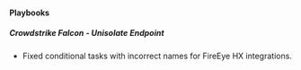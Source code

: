 
#### Playbooks

##### Crowdstrike Falcon - Unisolate Endpoint

- Fixed conditional tasks with incorrect names for FireEye HX integrations.

